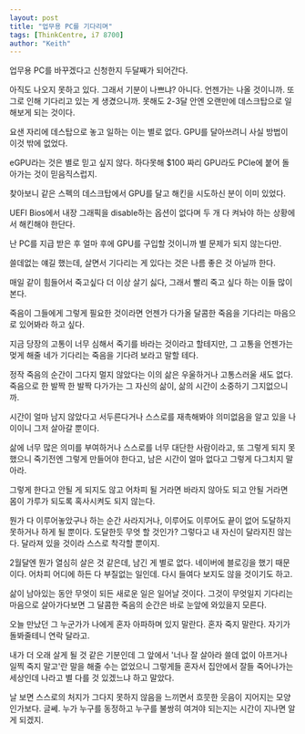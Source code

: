 ```yaml
---
layout: post
title: "업무용 PC를 기다리며"
tags: [ThinkCentre, i7 8700]
author: "Keith"
---
```


업무용 PC를 바꾸겠다고 신청한지 두달째가 되어간다. 

아직도 나오지 못하고 있다. 그래서 기분이 나쁘냐? 아니다. 언젠가는 나올 것이니까. 또 그로 인해 기다리고 있는 게 생겼으니까. 못해도 2-3달 안엔 오랜만에 데스크탑으로 일 해보게 되는 것이다. 

요샌 자리에 데스탑으로 놓고 일하는 이는 별로 없다. GPU를 달아쓰려니 사실 방법이 이것 밖에 없었다.

eGPU라는 것은 별로 믿고 싶지 않다. 하다못해 $100 짜리 GPU라도 PCIe에 붙어 돌아가는 것이 믿음직스럽지.

찾아보니 같은 스펙의 데스크탑에서 GPU를 달고 해킨을 시도하신 분이 이미 있었다.

UEFI Bios에서 내장 그래픽을 disable하는 옵션이 없다며 두 개 다 켜놔야 하는 상황에서 해킨해야 한단다.

난 PC를 지급 받은 후 얼마 후에 GPU를 구입할 것이니까 별 문제가 되지 않는다만.

쓸데없는 얘길 했는데, 살면서 기다리는 게 있다는 것은 나름 좋은 것 아닐까 한다.

매일 같이 힘들어서 죽고싶다 더 이상 살기 싫다, 그래서 빨리 죽고 싶다 하는 이들 많이 본다.

죽음이 그들에게 그렇게 필요한 것이라면 언젠가 다가올 달콤한 죽음을 기다리는 마음으로 있어봐라 하고 싶다.

지금 당장의 고통이 너무 심해서 죽기를 바라는 것이라고 할테지만, 그 고통을 언젠가는 멎게 해줄 네가 기다리는 죽음을 기다려 보라고 말할 테다. 

정작 죽음의 순간이 그다지 멀지 않았다는 이의 삶은 우울하거나 고통스러울 새도 없다. 죽음으로 한 발짝 한 발짝 다가가는 그 자신의 삶이, 삶의 시간이 소중하기 그지없으니까. 

시간이 얼마 남지 않았다고 서두른다거나 스스로를 재촉해봐야 의미없음을 알고 있을 나이이니 그저 살아갈 뿐이다.

삶에 너무 많은 의미를 부여하거나 스스로를 너무 대단한 사람이라고, 또 그렇게 되지 못했으니 죽기전엔 그렇게 만들어야 한다고, 남은 시간이 얼마 없다고 그렇게 다그치지 말아라.

그렇게 한다고 안될 게 되지도 않고 어차피 될 거라면 바라지 않아도 되고 안될 거라면 몸이 가루가 되도록 혹사시켜도 되지 않는다. 

뭔가 다 이루어놓았구나 하는 순간 사라지거나, 이루어도 이루어도 끝이 없어 도달하지 못하거나 하게 될 뿐이다. 도달한듯 무엇 할 것인가? 그렇다고 내 자신이 달라지진 않는다. 달라져 있을 것이라 스스로 착각할 뿐이지.

2월달엔 뭔가 열심히 살은 것 같은데, 남긴 게 별로 없다. 네이버에 블로깅을 했기 때문이다. 어차피 어디에 하든 다 부질없는 일인데. 다시 들여다 보지도 않을 것이기도 하고.

삶이 남아있는 동안 무엇이 되든 새로운 일은 일어날 것이다. 그것이 무엇일지 기다리는 마음으로 살아가다보면 그 달콤한 죽음의 순간은 바로 눈앞에 와있을지 모른다. 

오늘 만났던 그 누군가가 나에게 혼자 아파하며 있지 말란다. 혼자 죽지 말란다. 자기가 돌봐줄테니 연락 달라고.

내가 더 오래 살게 될 것 같은 기분인데 그 앞에서 '너나 잘 살아라 쓸데 없이 아프거나 일찍 죽지 말고'란 말을 해줄 수는 없었으니 그렇게들 혼자서 집안에서 잘들 죽어나가는 세상인데 나라고 별 다를 것 있겠느냐 하고 말았다.

날 보면 스스로의 처지가 그다지 못하지 않음을 느끼면서 흐뭇한 웃음이 지어지는 모양인가보다. 글쎄. 누가 누구를 동정하고 누구를 불쌍히 여겨야 되는지는 시간이 지나면 알게 되겠지. 